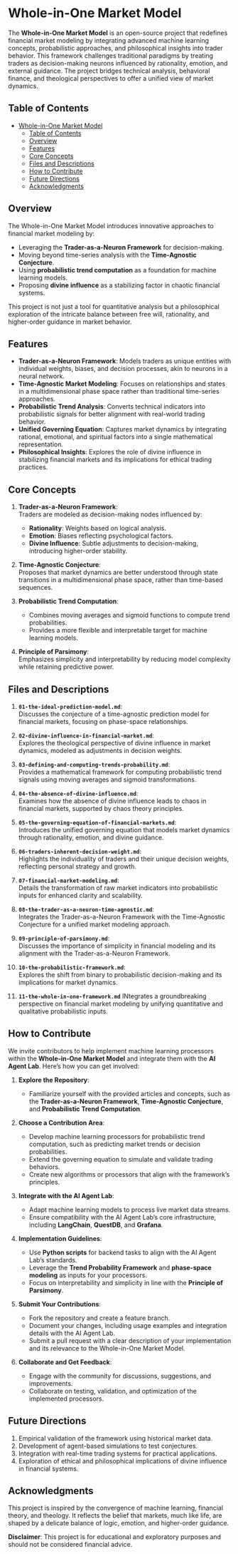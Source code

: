 # Whole-in-One Market Model

The **Whole-in-One Market Model** is an open-source project that redefines financial market modeling by integrating advanced machine learning concepts, probabilistic approaches, and philosophical insights into trader behavior. This framework challenges traditional paradigms by treating traders as decision-making neurons influenced by rationality, emotion, and external guidance. The project bridges technical analysis, behavioral finance, and theological perspectives to offer a unified view of market dynamics.



## Table of Contents
- [Whole-in-One Market Model](#whole-in-one-market-model)
  - [Table of Contents](#table-of-contents)
  - [Overview](#overview)
  - [Features](#features)
  - [Core Concepts](#core-concepts)
  - [Files and Descriptions](#files-and-descriptions)
  - [How to Contribute](#how-to-contribute)
  - [Future Directions](#future-directions)
  - [Acknowledgments](#acknowledgments)



## Overview

The Whole-in-One Market Model introduces innovative approaches to financial market modeling by:
- Leveraging the **Trader-as-a-Neuron Framework** for decision-making.
- Moving beyond time-series analysis with the **Time-Agnostic Conjecture**.
- Using **probabilistic trend computation** as a foundation for machine learning models.
- Proposing **divine influence** as a stabilizing factor in chaotic financial systems.

This project is not just a tool for quantitative analysis but a philosophical exploration of the intricate balance between free will, rationality, and higher-order guidance in market behavior.



## Features

- **Trader-as-a-Neuron Framework**: Models traders as unique entities with individual weights, biases, and decision processes, akin to neurons in a neural network.
- **Time-Agnostic Market Modeling**: Focuses on relationships and states in a multidimensional phase space rather than traditional time-series approaches.
- **Probabilistic Trend Analysis**: Converts technical indicators into probabilistic signals for better alignment with real-world trading behavior.
- **Unified Governing Equation**: Captures market dynamics by integrating rational, emotional, and spiritual factors into a single mathematical representation.
- **Philosophical Insights**: Explores the role of divine influence in stabilizing financial markets and its implications for ethical trading practices.



## Core Concepts

1. **Trader-as-a-Neuron Framework**:  
   Traders are modeled as decision-making nodes influenced by:
   - **Rationality**: Weights based on logical analysis.
   - **Emotion**: Biases reflecting psychological factors.
   - **Divine Influence**: Subtle adjustments to decision-making, introducing higher-order stability.

2. **Time-Agnostic Conjecture**:  
   Proposes that market dynamics are better understood through state transitions in a multidimensional phase space, rather than time-based sequences.

3. **Probabilistic Trend Computation**:  
   - Combines moving averages and sigmoid functions to compute trend probabilities.
   - Provides a more flexible and interpretable target for machine learning models.

4. **Principle of Parsimony**:  
   Emphasizes simplicity and interpretability by reducing model complexity while retaining predictive power.



## Files and Descriptions

1. **`01-the-ideal-prediction-model.md`**:  
   Discusses the conjecture of a time-agnostic prediction model for financial markets, focusing on phase-space relationships.

2. **`02-divine-influence-in-financial-market.md`**:  
   Explores the theological perspective of divine influence in market dynamics, modeled as adjustments in decision weights.

3. **`03-defining-and-computing-trends-probability.md`**:  
   Provides a mathematical framework for computing probabilistic trend signals using moving averages and sigmoid transformations.

4. **`04-the-absence-of-divine-influence.md`**:  
   Examines how the absence of divine influence leads to chaos in financial markets, supported by chaos theory principles.

5. **`05-the-governing-equation-of-financial-markets.md`**:  
   Introduces the unified governing equation that models market dynamics through rationality, emotion, and divine guidance.

6. **`06-traders-inherent-decision-weight.md`**:  
   Highlights the individuality of traders and their unique decision weights, reflecting personal strategy and growth.

7. **`07-financial-market-modeling.md`**:  
   Details the transformation of raw market indicators into probabilistic inputs for enhanced clarity and scalability.

8. **`08-the-trader-as-a-neuron-time-agnostic.md`**:  
   Integrates the Trader-as-a-Neuron Framework with the Time-Agnostic Conjecture for a unified market modeling approach.

9. **`09-principle-of-parsimony.md`**:  
   Discusses the importance of simplicity in financial modeling and its alignment with the Trader-as-a-Neuron Framework.

10. **`10-the-probabilistic-framework.md`**:  
    Explores the shift from binary to probabilistic decision-making and its implications for market dynamics.

11. **`11-the-whole-in-one-framework.md`**
    INtegrates a groundbreaking perspective on financial market modeling by unifying quantitative and qualitative probabilistic inputs. 
    
## How to Contribute

We invite contributors to help implement machine learning processors within the **Whole-in-One Market Model** and integrate them with the **AI Agent Lab**. Here’s how you can get involved:

1. **Explore the Repository**:
   - Familiarize yourself with the provided articles and concepts, such as the **Trader-as-a-Neuron Framework**, **Time-Agnostic Conjecture**, and **Probabilistic Trend Computation**.

2. **Choose a Contribution Area**:
   - Develop machine learning processors for probabilistic trend computation, such as predicting market trends or decision probabilities.
   - Extend the governing equation to simulate and validate trading behaviors.
   - Create new algorithms or processors that align with the framework’s principles.

3. **Integrate with the AI Agent Lab**:
   - Adapt machine learning models to process live market data streams.
   - Ensure compatibility with the AI Agent Lab’s core infrastructure, including **LangChain**, **QuestDB**, and **Grafana**.

4. **Implementation Guidelines**:
   - Use **Python scripts** for backend tasks to align with the AI Agent Lab’s standards.
   - Leverage the **Trend Probability Framework** and **phase-space modeling** as inputs for your processors.
   - Focus on interpretability and simplicity in line with the **Principle of Parsimony**.

5. **Submit Your Contributions**:
   - Fork the repository and create a feature branch.
   - Document your changes, including usage examples and integration details with the AI Agent Lab.
   - Submit a pull request with a clear description of your implementation and its relevance to the Whole-in-One Market Model.

6. **Collaborate and Get Feedback**:
   - Engage with the community for discussions, suggestions, and improvements.
   - Collaborate on testing, validation, and optimization of the implemented processors.



## Future Directions

1. Empirical validation of the framework using historical market data.
2. Development of agent-based simulations to test conjectures.
3. Integration with real-time trading systems for practical applications.
4. Exploration of ethical and philosophical implications of divine influence in financial systems.


## Acknowledgments

This project is inspired by the convergence of machine learning, financial theory, and theology. It reflects the belief that markets, much like life, are shaped by a delicate balance of logic, emotion, and higher-order guidance.



**Disclaimer**: This project is for educational and exploratory purposes and should not be considered financial advice.
